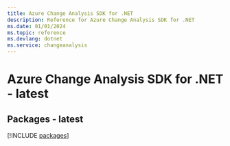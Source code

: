 ```yaml
---
title: Azure Change Analysis SDK for .NET
description: Reference for Azure Change Analysis SDK for .NET
ms.date: 01/01/2024
ms.topic: reference
ms.devlang: dotnet
ms.service: changeanalysis
---
```

# Azure Change Analysis SDK for .NET - latest
## Packages - latest
[!INCLUDE [packages](change-analysis-index.md)]